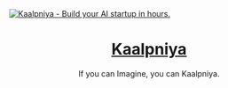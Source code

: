 <a href="https://kaalpniya.com/">
  <img alt="Kaalpniya - Build your AI startup in hours." src="/public/og.png">
  <h1 align="center">Kaalpniya</h1>
</a>

<p align="center">
  If you can Imagine, you can Kaalpniya.
</p>
